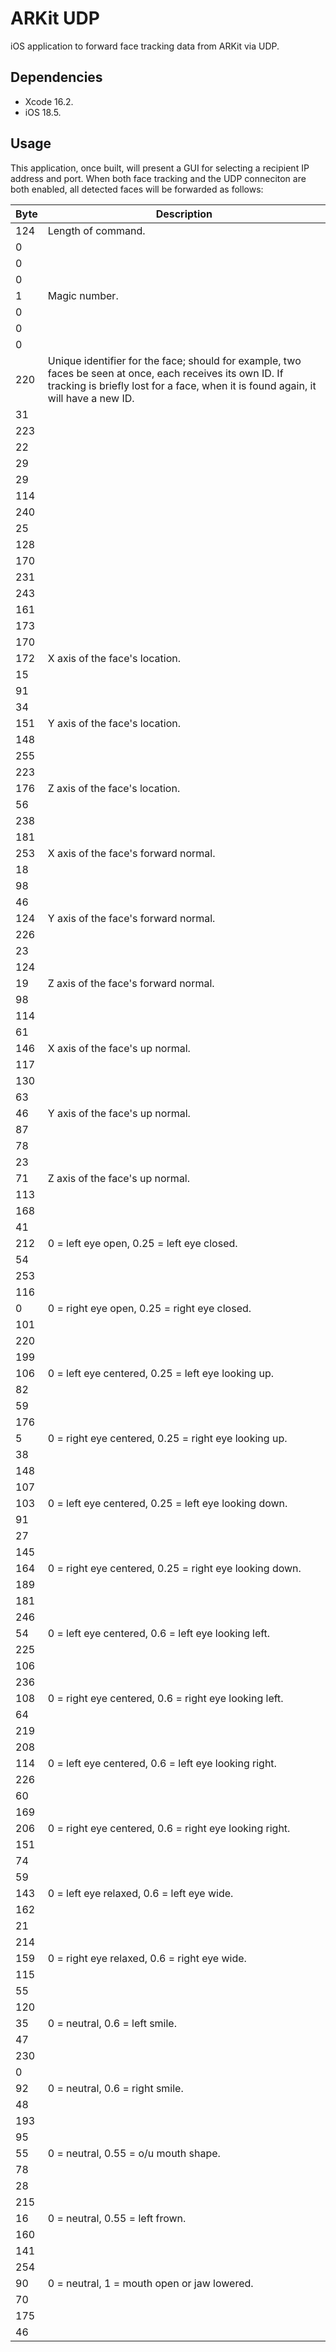 # ARKit UDP

iOS application to forward face tracking data from ARKit via UDP.

## Dependencies

- Xcode 16.2.
- iOS 18.5.

## Usage

This application, once built, will present a GUI for selecting a recipient IP
address and port.  When both face tracking and the UDP conneciton are both
enabled, all detected faces will be forwarded as follows:

| Byte | Description                                                                                                                                                                                      |
| ---- | ------------------------------------------------------------------------------------------------------------------------------------------------------------------------------------------------ |
| 124  | Length of command.                                                                                                                                                                               |
| 0    |                                                                                                                                                                                                  |
| 0    |                                                                                                                                                                                                  |
| 0    |                                                                                                                                                                                                  |
| 1    | Magic number.                                                                                                                                                                                    |
| 0    |                                                                                                                                                                                                  |
| 0    |                                                                                                                                                                                                  |
| 0    |                                                                                                                                                                                                  |
| 220  | Unique identifier for the face; should for example, two faces be seen at once, each receives its own ID.  If tracking is briefly lost for a face, when it is found again, it will have a new ID. |
| 31   |                                                                                                                                                                                                  |
| 223  |                                                                                                                                                                                                  |
| 22   |                                                                                                                                                                                                  |
| 29   |                                                                                                                                                                                                  |
| 29   |                                                                                                                                                                                                  |
| 114  |                                                                                                                                                                                                  |
| 240  |                                                                                                                                                                                                  |
| 25   |                                                                                                                                                                                                  |
| 128  |                                                                                                                                                                                                  |
| 170  |                                                                                                                                                                                                  |
| 231  |                                                                                                                                                                                                  |
| 243  |                                                                                                                                                                                                  |
| 161  |                                                                                                                                                                                                  |
| 173  |                                                                                                                                                                                                  |
| 170  |                                                                                                                                                                                                  |
| 172  | X axis of the face's location.                                                                                                                                                                   |
| 15   |                                                                                                                                                                                                  |
| 91   |                                                                                                                                                                                                  |
| 34   |                                                                                                                                                                                                  |
| 151  | Y axis of the face's location.                                                                                                                                                                   |
| 148  |                                                                                                                                                                                                  |
| 255  |                                                                                                                                                                                                  |
| 223  |                                                                                                                                                                                                  |
| 176  | Z axis of the face's location.                                                                                                                                                                   |
| 56   |                                                                                                                                                                                                  |
| 238  |                                                                                                                                                                                                  |
| 181  |                                                                                                                                                                                                  |
| 253  | X axis of the face's forward normal.                                                                                                                                                             |
| 18   |                                                                                                                                                                                                  |
| 98   |                                                                                                                                                                                                  |
| 46   |                                                                                                                                                                                                  |
| 124  | Y axis of the face's forward normal.                                                                                                                                                             |
| 226  |                                                                                                                                                                                                  |
| 23   |                                                                                                                                                                                                  |
| 124  |                                                                                                                                                                                                  |
| 19   | Z axis of the face's forward normal.                                                                                                                                                             |
| 98   |                                                                                                                                                                                                  |
| 114  |                                                                                                                                                                                                  |
| 61   |                                                                                                                                                                                                  |
| 146  | X axis of the face's up normal.                                                                                                                                                                  |
| 117  |                                                                                                                                                                                                  |
| 130  |                                                                                                                                                                                                  |
| 63   |                                                                                                                                                                                                  |
| 46   | Y axis of the face's up normal.                                                                                                                                                                  |
| 87   |                                                                                                                                                                                                  |
| 78   |                                                                                                                                                                                                  |
| 23   |                                                                                                                                                                                                  |
| 71   | Z axis of the face's up normal.                                                                                                                                                                  |
| 113  |                                                                                                                                                                                                  |
| 168  |                                                                                                                                                                                                  |
| 41   |                                                                                                                                                                                                  |
| 212  | 0 = left eye open, 0.25 = left eye closed.                                                                                                                                                       |
| 54   |                                                                                                                                                                                                  |
| 253  |                                                                                                                                                                                                  |
| 116  |                                                                                                                                                                                                  |
| 0    | 0 = right eye open, 0.25 = right eye closed.                                                                                                                                                     |
| 101  |                                                                                                                                                                                                  |
| 220  |                                                                                                                                                                                                  |
| 199  |                                                                                                                                                                                                  |
| 106  | 0 = left eye centered, 0.25 = left eye looking up.                                                                                                                                               |
| 82   |                                                                                                                                                                                                  |
| 59   |                                                                                                                                                                                                  |
| 176  |                                                                                                                                                                                                  |
| 5    | 0 = right eye centered, 0.25 = right eye looking up.                                                                                                                                             |
| 38   |                                                                                                                                                                                                  |
| 148  |                                                                                                                                                                                                  |
| 107  |                                                                                                                                                                                                  |
| 103  | 0 = left eye centered, 0.25 = left eye looking down.                                                                                                                                             |
| 91   |                                                                                                                                                                                                  |
| 27   |                                                                                                                                                                                                  |
| 145  |                                                                                                                                                                                                  |
| 164  | 0 = right eye centered, 0.25 = right eye looking down.                                                                                                                                           |
| 189  |                                                                                                                                                                                                  |
| 181  |                                                                                                                                                                                                  |
| 246  |                                                                                                                                                                                                  |
| 54   | 0 = left eye centered, 0.6 = left eye looking left.                                                                                                                                              |
| 225  |                                                                                                                                                                                                  |
| 106  |                                                                                                                                                                                                  |
| 236  |                                                                                                                                                                                                  |
| 108  | 0 = right eye centered, 0.6 = right eye looking left.                                                                                                                                            |
| 64   |                                                                                                                                                                                                  |
| 219  |                                                                                                                                                                                                  |
| 208  |                                                                                                                                                                                                  |
| 114  | 0 = left eye centered, 0.6 = left eye looking right.                                                                                                                                             |
| 226  |                                                                                                                                                                                                  |
| 60   |                                                                                                                                                                                                  |
| 169  |                                                                                                                                                                                                  |
| 206  | 0 = right eye centered, 0.6 = right eye looking right.                                                                                                                                           |
| 151  |                                                                                                                                                                                                  |
| 74   |                                                                                                                                                                                                  |
| 59   |                                                                                                                                                                                                  |
| 143  | 0 = left eye relaxed, 0.6 = left eye wide.                                                                                                                                                       |
| 162  |                                                                                                                                                                                                  |
| 21   |                                                                                                                                                                                                  |
| 214  |                                                                                                                                                                                                  |
| 159  | 0 = right eye relaxed, 0.6 = right eye wide.                                                                                                                                                     |
| 115  |                                                                                                                                                                                                  |
| 55   |                                                                                                                                                                                                  |
| 120  |                                                                                                                                                                                                  |
| 35   | 0 = neutral, 0.6 = left smile.                                                                                                                                                                   |
| 47   |                                                                                                                                                                                                  |
| 230  |                                                                                                                                                                                                  |
| 0    |                                                                                                                                                                                                  |
| 92   | 0 = neutral, 0.6 = right smile.                                                                                                                                                                  |
| 48   |                                                                                                                                                                                                  |
| 193  |                                                                                                                                                                                                  |
| 95   |                                                                                                                                                                                                  |
| 55   | 0 = neutral, 0.55 = o/u mouth shape.                                                                                                                                                             |
| 78   |                                                                                                                                                                                                  |
| 28   |                                                                                                                                                                                                  |
| 215  |                                                                                                                                                                                                  |
| 16   | 0 = neutral, 0.55 = left frown.                                                                                                                                                                  |
| 160  |                                                                                                                                                                                                  |
| 141  |                                                                                                                                                                                                  |
| 254  |                                                                                                                                                                                                  |
| 90   | 0 = neutral, 1 = mouth open or jaw lowered.                                                                                                                                                      |
| 70   |                                                                                                                                                                                                  |
| 175  |                                                                                                                                                                                                  |
| 46   |                                                                                                                                                                                                  |
